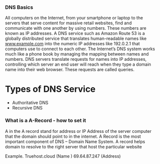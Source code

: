 ### DNS Basics
All computers on the Internet, from your smartphone or laptop to the servers that serve content for massive retail websites, 
find and communicate with one another by using numbers. These numbers are known as IP addresses.
A DNS service such as Amazon Route 53 is a globally distributed service that translates human-readable names like www.example.com 
into the numeric IP addresses like 192.0.2.1 that computers use to connect to each other.
The Internet’s DNS system works much like a phone book by managing the mapping between names and numbers. 
DNS servers translate requests for names into IP addresses, 
controlling which server an end user will reach when they type a domain name into their web browser.
These requests are called queries.

# Types of DNS Service
- Authoritative DNS
- Recursive DNS

### What is a A-Record - how to set it
A in the A record stand for address or IP Address of the server computer that the domain should point to in the internet.
A Record is the most important component of DNS – Domain Name System.
A record helps domain to resolve to the right server that host the particular website

Example.
Truehost.cloud (Name )
69.64.87.247 (Address)